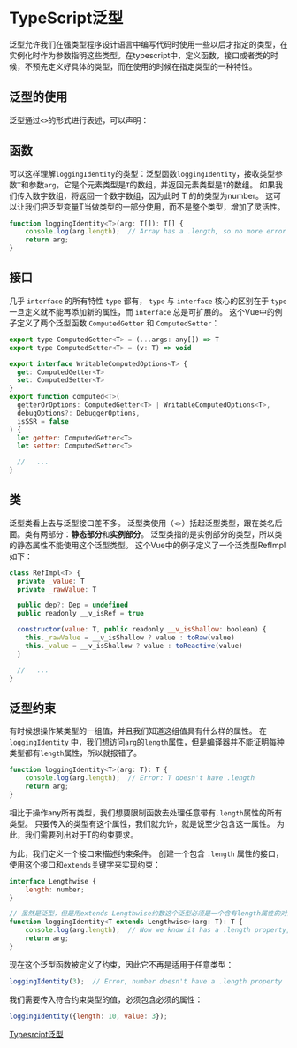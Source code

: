 # TypeScript泛型

泛型允许我们在强类型程序设计语言中编写代码时使用一些以后才指定的类型，在实例化时作为参数指明这些类型。在typescript中，定义函数，接口或者类的时候，不预先定义好具体的类型，而在使用的时候在指定类型的一种特性。

## 泛型的使用
泛型通过`<>`的形式进行表述，可以声明：

## 函数
可以这样理解`loggingIdentity`的类型：泛型函数`loggingIdentity`，接收类型参数`T`和参数`arg`，它是个元素类型是`T`的数组，并返回元素类型是`T`的数组。 如果我们传入数字数组，将返回一个数字数组，因为此时 T 的的类型为number。 这可以让我们把泛型变量T当做类型的一部分使用，而不是整个类型，增加了灵活性。
```js
function loggingIdentity<T>(arg: T[]): T[] {
    console.log(arg.length);  // Array has a .length, so no more error
    return arg;
}
```

## 接口
几乎 `interface` 的所有特性 `type` 都有， `type` 与 `interface` 核心的区别在于 `type` 一旦定义就不能再添加新的属性，而 `interface` 总是可扩展的。
这个Vue中的例子定义了两个泛型函数 `ComputedGetter` 和 `ComputedSetter`：
```js
export type ComputedGetter<T> = (...args: any[]) => T
export type ComputedSetter<T> = (v: T) => void

export interface WritableComputedOptions<T> {
  get: ComputedGetter<T>
  set: ComputedSetter<T>
}
export function computed<T>(
  getterOrOptions: ComputedGetter<T> | WritableComputedOptions<T>,
  debugOptions?: DebuggerOptions,
  isSSR = false
) {
  let getter: ComputedGetter<T>
  let setter: ComputedSetter<T>

  //   ...
}
```

## 类
泛型类看上去与泛型接口差不多。 泛型类使用（`<>`）括起泛型类型，跟在类名后面。类有两部分：**静态部分**和**实例部分**。 泛型类指的是实例部分的类型，所以类的静态属性不能使用这个泛型类型。
这个Vue中的例子定义了一个泛类型RefImpl如下：
```js
class RefImpl<T> {
  private _value: T
  private _rawValue: T

  public dep?: Dep = undefined
  public readonly __v_isRef = true

  constructor(value: T, public readonly __v_isShallow: boolean) {
    this._rawValue = __v_isShallow ? value : toRaw(value)
    this._value = __v_isShallow ? value : toReactive(value)
  }

  //   ...
}
```

## 泛型约束
有时候想操作某类型的一组值，并且我们知道这组值具有什么样的属性。 在 `loggingIdentity` 中，我们想访问`arg`的`length`属性，但是编译器并不能证明每种类型都有`length`属性，所以就报错了。
```js
function loggingIdentity<T>(arg: T): T {
    console.log(arg.length);  // Error: T doesn't have .length
    return arg;
}
```
相比于操作any所有类型，我们想要限制函数去处理任意带有`.length`属性的所有类型。 只要传入的类型有这个属性，我们就允许，就是说至少包含这一属性。 为此，我们需要列出对于T的约束要求。

为此，我们定义一个接口来描述约束条件。 创建一个包含 `.length` 属性的接口，使用这个接口和`extends`关键字来实现约束：
```js
interface Lengthwise {
    length: number;
}

// 虽然是泛型，但是用extends Lengthwise约数这个泛型必须是一个含有length属性的对象
function loggingIdentity<T extends Lengthwise>(arg: T): T {
    console.log(arg.length);  // Now we know it has a .length property, so no more error
    return arg;
}
```
现在这个泛型函数被定义了约束，因此它不再是适用于任意类型：
```js
loggingIdentity(3);  // Error, number doesn't have a .length property
```
我们需要传入符合约束类型的值，必须包含必须的属性：
```js
loggingIdentity({length: 10, value: 3});
```

[Typesrcipt泛型](https://www.tslang.cn/docs/handbook/generics.html)